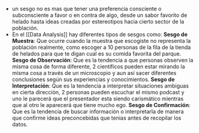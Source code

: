- un sesgo no es mas que tener una preferencia consciente o subconsciente a favor o en contra de algo, desde un sabor favorito de helado hasta ideas creadas por estereotipos hacia cierto sector de la población.
- En el [[Data Analysis]] hay diferentes tipos de sesgos como:
  **Sesgo de Muestra**: Que ocurre cuando la muestra que escogiste no representa la población realmente, como escoger a 10 personas de la fila de la tienda de helados para que te digan cual es su comida favorita del parque.  
  **Sesgo de Observación**: Que es la tendencia a que personas observen la misma cosa de forma diferente, 2 científicos pueden estar mirando la misma cosa a través de un microscopio y aun así sacer diferentes conclusiones según sus experiencias y conocimientos.
  **Sesgo de Interpretación**: Que es la tendencia a interpretar situaciones ambiguas en cierta dirección, 2 personas pueden escuchar el mismo podcast y uno le parecerá que el presentador esta siendo carismático mientras que al otro le aparecerá que tiene mucho ego.
  **Sesgo de Confirmación**: Que es la tendencia de buscar información o interpretarla de manera que confirme ideas preconcebidas que tenias antes de recopilar los datos.